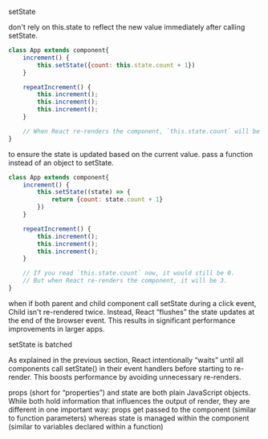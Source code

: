 setState

don't rely on this.state to reflect the new value immediately after calling setState.

```javascript
class App extends component{
    increment() {
        this.setState({count: this.state.count + 1})
    }

    repeatIncrement() {
        this.increment();
        this.increment();
        this.increment();
    }

    // When React re-renders the component, `this.state.count` will be 1, but you expected 3.
}

```

to ensure the state is updated based on the current value. pass a function instead of an object to setState.


```javascript
class App extends component{
    increment() {
        this.setState((state) => {
            return {count: state.count + 1}
        })
    }

    repeatIncrement() {
        this.increment();
        this.increment();
        this.increment();
    }

    // If you read `this.state.count` now, it would still be 0.
    // But when React re-renders the component, it will be 3.
}

```


when if both parent and child component call setState during a click event, Child isn't re-rendered twice. Instead, React “flushes” the state updates at the end of the browser event. This results in significant performance improvements in larger apps.


setState is batched

As explained in the previous section, React intentionally “waits” until all components call setState() in their event handlers before starting to re-render. This boosts performance by avoiding unnecessary re-renders.


props (short for “properties”) and state are both plain JavaScript objects. While both hold information that influences the output of render, they are different in one important way: props get passed to the component (similar to function parameters) whereas state is managed within the component (similar to variables declared within a function)
